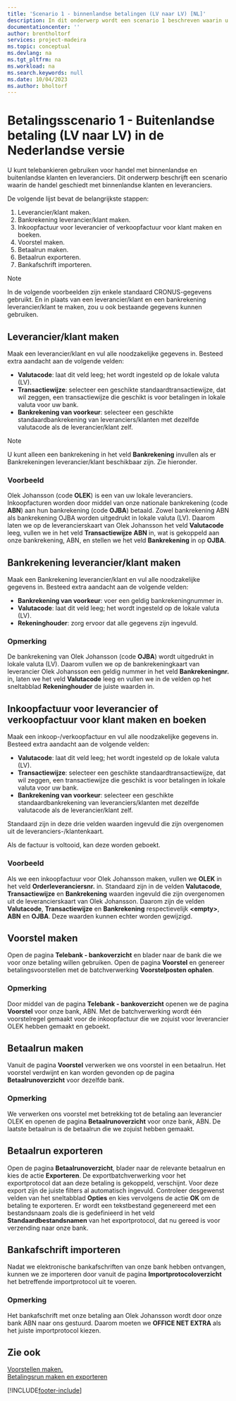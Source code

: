 ```yaml
---
title: 'Scenario 1 - binnenlandse betalingen (LV naar LV) [NL]'
description: In dit onderwerp wordt een scenario 1 beschreven waarin u telebankieren kunt gebruiken voor handel met binnenlandse en buitenlandse klanten en leveranciers.
documentationcenter: ''
author: brentholtorf
services: project-madeira
ms.topic: conceptual
ms.devlang: na
ms.tgt_pltfrm: na
ms.workload: na
ms.search.keywords: null
ms.date: 10/04/2023
ms.author: bholtorf
---
```

# Betalingsscenario 1 - Buitenlandse betaling (LV naar LV) in de Nederlandse versie
U kunt telebankieren gebruiken voor handel met binnenlandse en buitenlandse klanten en leveranciers. Dit onderwerp beschrijft een scenario waarin de handel geschiedt met binnenlandse klanten en leveranciers.  

De volgende lijst bevat de belangrijkste stappen:  

1.  Leverancier/klant maken.  
2.  Bankrekening leverancier/klant maken.  
3.  Inkoopfactuur voor leverancier of verkoopfactuur voor klant maken en boeken.  
4.  Voorstel maken.  
5.  Betaalrun maken.  
6.  Betaalrun exporteren.  
7.  Bankafschrift importeren.  

> [!NOTE]  
>  In de volgende voorbeelden zijn enkele standaard CRONUS-gegevens gebruikt. En in plaats van een leverancier/klant en een bankrekening leverancier/klant te maken, zou u ook bestaande gegevens kunnen gebruiken.  

## Leverancier/klant maken  
Maak een leverancier/klant en vul alle noodzakelijke gegevens in. Besteed extra aandacht aan de volgende velden:  

- **Valutacode**: laat dit veld leeg; het wordt ingesteld op de lokale valuta (LV).  
- **Transactiewijze**: selecteer een geschikte standaardtransactiewijze, dat wil zeggen, een transactiewijze die geschikt is voor betalingen in lokale valuta voor uw bank.  
- **Bankrekening van voorkeur**: selecteer een geschikte standaardbankrekening van leveranciers/klanten met dezelfde valutacode als de leverancier/klant zelf.  

> [!NOTE]  
>  U kunt alleen een bankrekening in het veld **Bankrekening** invullen als er Bankrekeningen leverancier/klant beschikbaar zijn. Zie hieronder.  

### Voorbeeld  
Olek Johansson (code **OLEK**) is een van uw lokale leveranciers. Inkoopfacturen worden door middel van onze nationale bankrekening (code **ABN**) aan hun bankrekening (code **OJBA**) betaald. Zowel bankrekening ABN als bankrekening OJBA worden uitgedrukt in lokale valuta (LV). Daarom laten we op de leverancierskaart van Olek Johansson het veld **Valutacode** leeg, vullen we in het veld **Transactiewijze** **ABN** in, wat is gekoppeld aan onze bankrekening, ABN, en stellen we het veld **Bankrekening** in op **OJBA**.  

## Bankrekening leverancier/klant maken  
Maak een Bankrekening leverancier/klant en vul alle noodzakelijke gegevens in. Besteed extra aandacht aan de volgende velden:  

- **Bankrekening van voorkeur**: voer een geldig bankrekeningnummer in.  
- **Valutacode**: laat dit veld leeg; het wordt ingesteld op de lokale valuta (LV).  
- **Rekeninghouder**: zorg ervoor dat alle gegevens zijn ingevuld.  

### Opmerking  
De bankrekening van Olek Johansson (code **OJBA**) wordt uitgedrukt in lokale valuta (LV). Daarom vullen we op de bankrekeningkaart van leverancier Olek Johansson een geldig nummer in het veld **Bankrekeningnr.** in, laten we het veld **Valutacode** leeg en vullen we in de velden op het sneltabblad **Rekeninghouder** de juiste waarden in.  

## Inkoopfactuur voor leverancier of verkoopfactuur voor klant maken en boeken  
Maak een inkoop-/verkoopfactuur en vul alle noodzakelijke gegevens in. Besteed extra aandacht aan de volgende velden:  

- **Valutacode**: laat dit veld leeg; het wordt ingesteld op de lokale valuta (LV).  
- **Transactiewijze**: selecteer een geschikte standaardtransactiewijze, dat wil zeggen, een transactiewijze die geschikt is voor betalingen in lokale valuta voor uw bank.  
- **Bankrekening van voorkeur**: selecteer een geschikte standaardbankrekening van leveranciers/klanten met dezelfde valutacode als de leverancier/klant zelf.  

Standaard zijn in deze drie velden waarden ingevuld die zijn overgenomen uit de leveranciers-/klantenkaart.  

Als de factuur is voltooid, kan deze worden geboekt.  

### Voorbeeld  
Als we een inkoopfactuur voor Olek Johansson maken, vullen we **OLEK** in het veld **Orderleveranciersnr.** in. Standaard zijn in de velden **Valutacode**, **Transactiewijze** en **Bankrekening** waarden ingevuld die zijn overgenomen uit de leverancierskaart van Olek Johansson. Daarom zijn de velden **Valutacode**, **Transactiewijze** en **Bankrekening** respectievelijk **\<empty\>**, **ABN** en **OJBA**. Deze waarden kunnen echter worden gewijzigd.  

## Voorstel maken  
Open de pagina **Telebank - bankoverzicht** en blader naar de bank die we voor onze betaling willen gebruiken. Open de pagina **Voorstel** en genereer betalingsvoorstellen met de batchverwerking **Voorstelposten ophalen**.  

### Opmerking  
Door middel van de pagina **Telebank - bankoverzicht** openen we de pagina **Voorstel** voor onze bank, ABN. Met de batchverwerking wordt één voorstelregel gemaakt voor de inkoopfactuur die we zojuist voor leverancier OLEK hebben gemaakt en geboekt.  

## Betaalrun maken  
Vanuit de pagina **Voorstel** verwerken we ons voorstel in een betaalrun. Het voorstel verdwijnt en kan worden gevonden op de pagina **Betaalrunoverzicht** voor dezelfde bank.  

### Opmerking  
We verwerken ons voorstel met betrekking tot de betaling aan leverancier OLEK en openen de pagina **Betaalrunoverzicht** voor onze bank, ABN. De laatste betaalrun is de betaalrun die we zojuist hebben gemaakt.  

## Betaalrun exporteren  
Open de pagina **Betaalrunoverzicht**, blader naar de relevante betaalrun en kies de actie **Exporteren**. De exportbatchverwerking voor het exportprotocol dat aan deze betaling is gekoppeld, verschijnt. Voor deze export zijn de juiste filters al automatisch ingevuld. Controleer desgewenst velden van het sneltabblad **Opties** en kies vervolgens de actie **OK** om de betaling te exporteren. Er wordt een tekstbestand gegenereerd met een bestandsnaam zoals die is gedefinieerd in het veld **Standaardbestandsnamen** van het exportprotocol, dat nu gereed is voor verzending naar onze bank.  

## Bankafschrift importeren  
Nadat we elektronische bankafschriften van onze bank hebben ontvangen, kunnen we ze importeren door vanuit de pagina **Importprotocoloverzicht** het betreffende importprotocol uit te voeren.  

### Opmerking  
Het bankafschrift met onze betaling aan Olek Johansson wordt door onze bank ABN naar ons gestuurd. Daarom moeten we **OFFICE NET EXTRA** als het juiste importprotocol kiezen.  

## Zie ook  
 [Voorstellen maken.](how-to-create-proposals.md)   
 [Betalingsrun maken en exporteren](how-to-create-and-export-payment-history.md)


[!INCLUDE[footer-include](../../includes/footer-banner.md)]
